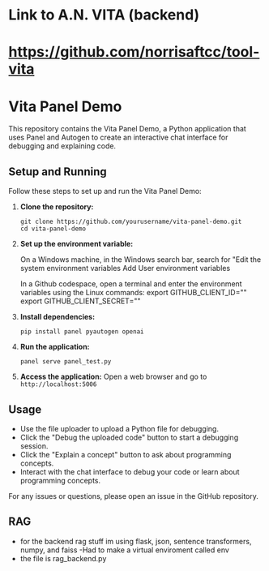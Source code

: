# Link to A.N. VITA (backend)
# https://github.com/norrisaftcc/tool-vita

# Vita Panel Demo

This repository contains the Vita Panel Demo, a Python application that uses Panel and Autogen to create an interactive chat interface for debugging and explaining code.

## Setup and Running

Follow these steps to set up and run the Vita Panel Demo:

1. **Clone the repository:**
   ```
   git clone https://github.com/yourusername/vita-panel-demo.git
   cd vita-panel-demo
   ```

2. **Set up the environment variable:**

   On a Windows machine, in the Windows search bar, search for "Edit the system environment variables
   Add User environment variables

   In a Github codespace, open a terminal and enter the environment variables using the Linux commands:
   export GITHUB_CLIENT_ID=""
   export GITHUB_CLIENT_SECRET=""


   

3. **Install dependencies:**
   ```
   pip install panel pyautogen openai
   ```

4. **Run the application:**
   ```
   panel serve panel_test.py
   ```

5. **Access the application:**
   Open a web browser and go to `http://localhost:5006`

## Usage

- Use the file uploader to upload a Python file for debugging.
- Click the "Debug the uploaded code" button to start a debugging session.
- Click the "Explain a concept" button to ask about programming concepts.
- Interact with the chat interface to debug your code or learn about programming concepts.

For any issues or questions, please open an issue in the GitHub repository.

## RAG 
- for the backend rag stuff im using flask, json, sentence transformers, numpy, and faiss
-Had to make a virtual enviroment called env
- the file is rag_backend.py
